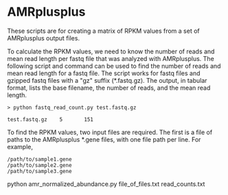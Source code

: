 # AMRplusplus

These scripts are for creating a matrix of RPKM values from a set of AMRplusplus output files.

To calculate the RPKM values, we need to know the number of reads and mean read length per fastq file that was analyzed with AMRplusplus. The following script and command can be used to find the number of reads and mean read length for a fastq file. The script works for fastq files and gzipped fastq files with a "gz" suffix (\*.fastq.gz). The output, in tabular format, lists the base filename, the number of reads, and the mean read length.

```
> python fastq_read_count.py test.fastq.gz

test.fastq.gz    5       151
```

To find the RPKM values, two input files are required. The first is a file of paths to the AMRplusplus \*.gene files, with one file path per line. For example, 
```
/path/to/sample1.gene
/path/to/sample2.gene
/path/to/sample3.gene
```

python amr_normalized_abundance.py file_of_files.txt read_counts.txt
